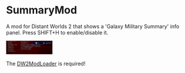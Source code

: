 # SummaryMod
A mod for Distant Worlds 2 that shows a 'Galaxy Military Summary' info panel.
Press SHIFT+H to enable/disable it.

<img src="https://github.com/Stoert/SummaryMod/blob/main/Galaxy_Summary.png" width=25% height=25%>

The [DW2ModLoader](https://github.com/DW2MC/DW2ModLoader) is required!
